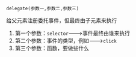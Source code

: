 `delegate(参数一,参数二,参数三)`

给父元素注册委托事件，但最终由子元素来执行

1. 第一个参数：`selector`--->事件最终由谁来执行
2. 第二个参数：事件的类型，例如--->`click`
3. 第三个参数：函数，要做些什么



